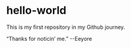 # hello-world
This is my first repository in my Github journey.

“Thanks for noticin’ me.” --Eeyore

